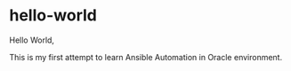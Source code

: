 # hello-world

Hello World,

This is my first attempt to learn Ansible Automation in Oracle environment.
